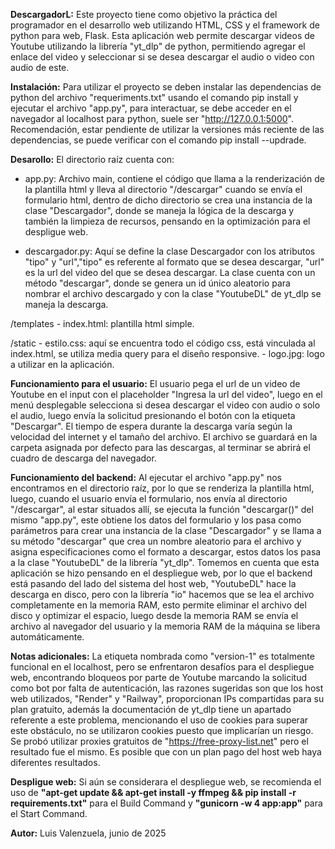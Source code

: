 **DescargadorL:**
Este proyecto tiene como objetivo la práctica del programador en el desarrollo web utilizando HTML, CSS y el framework de python para web, Flask.
Esta aplicación web permite descargar videos de Youtube utilizando la librería "yt_dlp" de python, permitiendo agregar el enlace del video y seleccionar si se desea descargar 
el audio o video con audio de este.

**Instalación:**
Para utilizar el proyecto se deben instalar las dependencias  de python del archivo "requeriments.txt" usando el comando pip install y ejecutar el archivo "app.py", para interactuar, se debe 
acceder en el navegador al localhost para python, suele ser "http://127.0.0.1:5000".
Recomendación, estar pendiente de utilizar la versiones más reciente de las dependencias, se puede verificar con el comando pip install --updrade.

**Desarollo:**
El directorio raíz cuenta con:
-  app.py: Archivo main, contiene el código que llama a la renderización de la plantilla html y lleva al directorio "/descargar" cuando se envía el formulario html, dentro de dicho directorio se
   crea una instancia de la clase "Descargador", donde se maneja la lógica de la descarga y también la limpieza de recursos, pensando en la optimización para el despligue web.

- descargador.py: Aquí se define la clase Descargador con los atributos "tipo" y "url","tipo" es referente al formato que se desea descargar, "url" es la url del video del que se desea descargar.
  La clase cuenta con un método "descargar", donde se genera un id único aleatorio para nombrar el archivo descargado y con la clase "YoutubeDL" de yt_dlp se maneja la descarga.

/templates
      - index.html: plantilla html simple.

/static
      - estilo.css: aquí se encuentra todo el código css, está vinculada al index.html, se utiliza media query para el diseño responsive.
      - logo.jpg: logo a utilizar en la aplicación.

**Funcionamiento para el usuario:** 
El usuario pega el url de un video de Youtube en el input con el placeholder "Ingresa la url del video", luego en el menú desplegable selecciona si desea descargar el video con
audio o solo el audio, luego envía la solicitud presionando el botón con la etiqueta "Descargar". El tiempo de espera durante la descarga varía según la velocidad del internet y el tamaño del archivo.
El archivo se guardará en la carpeta asignada por defecto para las descargas, al terminar se abrirá el cuadro de descarga del navegador.

**Funcionamiento del backend:**
Al ejecutar el archivo "app.py" nos encontramos en el directorio raíz, por lo que se renderiza la plantilla html, luego, cuando el usuario envía el formulario, nos envía al directorio "/descargar", al 
estar situados allí, se ejecuta la función "descargar()" del mismo "app.py", este obtiene los datos del formulario y los pasa como parámetros para crear una instancia de la clase "Descargador" y se llama
a su método "descargar" que crea un nombre aleatorio para el archivo y asigna especificaciones como el formato a descargar, estos datos los pasa a la clase "YoutubeDL" de la librería "yt_dlp". 
Tomemos en cuenta que esta aplicación se hizo pensando en el despliegue web, por lo que el backend está pasando del lado del sistema del host web, "YoutubeDL" hace la descarga en disco, pero con la librería
"io" hacemos que se lea el archivo completamente en la memoria RAM, esto permite eliminar el archivo del disco y optimizar el espacio, luego desde la memoria RAM se envía el archivo al navegador del usuario
y la memoria RAM de la máquina se libera automáticamente.

**Notas adicionales:**
La etiqueta nombrada como "version-1" es totalmente funcional en el localhost, pero se enfrentaron desafíos para el despliegue web, encontrando bloqueos por parte de Youtube marcando la solicitud como bot por
falta de autenticación, las razones sugeridas son que los host web utilizados, "Render" y "Railway", proporcionan IPs compartidas para su plan gratuito, además la documentación de 
yt_dlp tiene un apartado referente a este problema, mencionando el uso de cookies para superar este obstáculo, no se utilizaron cookies puesto que implicarían un riesgo. Se probó utilizar proxies
gratuitos de "https://free-proxy-list.net" pero el resultado fue el mismo. Es posible que con un plan pago del host web haya diferentes resultados.

**Despligue web:**
Si aún se considerara el despliegue web, se recomienda el uso de **"apt-get update && apt-get install -y ffmpeg && pip install -r requirements.txt"** para el Build Command y **"gunicorn -w 4 app:app"** 
para el Start Command.

**Autor:**
Luis Valenzuela, junio de 2025

